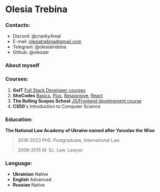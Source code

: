 # Olesia Trebina

### Contacts:

- Discord: @cranky4real
- E-mail: olesiatrebina@gmail.com
- Telegram: @olesiatrebina
- Github: @olesiatr

### About myself

### Courses:

1. **GoIT** [Full Stack Developer courses](https://drive.google.com/file/d/1kREHjmEbd-VrnqVgrcP9ey85DF4GG_VJ/view?usp=drive_link)
2. **SheCodes** [Basics](https://www.shecodes.io/certificates/969ee2246449988ba49a5c7a87a00534), [Plus](https://www.shecodes.io/certificates/13867a2a6a15bf268260e0bf23cfcd35), [Responsive](https://www.shecodes.io/certificates/482a7637bebb87d5135b3476e4325680), [React](https://drive.google.com/file/d/1XPa69GZtArkeQyKELOCmZZ7ip9eY5ZD9/view?usp=drive_link)
3. **The Rolling Scopes School** [JS/Frontend development course](https://drive.google.com/file/d/1SrS7hPsVXT0_byCx0BzaTzFCVaPRbcGp/view?usp=drive_link)
4. **CS50**'s Introduction to Computer Science

### Education:

**The National Law Academy of Ukraine named after Yaroslav the Wise**

> 2018-2023 PhD. Postgraduate, International Law
>
> 2008-2015 M. Sc. Law. Lawyer

### Language:

- **Ukrainian**
  Native
- **English**
  Advanced
- **Russian**
  Native
